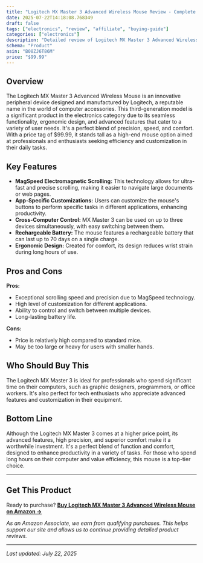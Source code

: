 ```yaml
---
title: "Logitech MX Master 3 Advanced Wireless Mouse Review - Complete Analysis & Buying Guide"
date: 2025-07-22T14:18:08.768349
draft: false
tags: ["electronics", "review", "affiliate", "buying-guide"]
categories: ["electronics"]
description: "Detailed review of Logitech MX Master 3 Advanced Wireless Mouse. Features, pros, cons, and buying recommendations."
schema: "Product"
asin: "B08ZJ6T86M"
price: "$99.99"
---
```


## Overview

The Logitech MX Master 3 Advanced Wireless Mouse is an innovative peripheral device designed and manufactured by Logitech, a reputable name in the world of computer accessories. This third-generation model is a significant product in the electronics category due to its seamless functionality, ergonomic design, and advanced features that cater to a variety of user needs. It's a perfect blend of precision, speed, and comfort. With a price tag of $99.99, it stands tall as a high-end mouse option aimed at professionals and enthusiasts seeking efficiency and customization in their daily tasks.

## Key Features

- **MagSpeed Electromagnetic Scrolling:** This technology allows for ultra-fast and precise scrolling, making it easier to navigate large documents or web pages.
- **App-Specific Customizations:** Users can customize the mouse's buttons to perform specific tasks in different applications, enhancing productivity.
- **Cross-Computer Control:** MX Master 3 can be used on up to three devices simultaneously, with easy switching between them.
- **Rechargeable Battery:** The mouse features a rechargeable battery that can last up to 70 days on a single charge.
- **Ergonomic Design:** Created for comfort, its design reduces wrist strain during long hours of use.

## Pros and Cons

**Pros:**
- Exceptional scrolling speed and precision due to MagSpeed technology.
- High level of customization for different applications.
- Ability to control and switch between multiple devices.
- Long-lasting battery life.

**Cons:** 
- Price is relatively high compared to standard mice.
- May be too large or heavy for users with smaller hands.

## Who Should Buy This

The Logitech MX Master 3 is ideal for professionals who spend significant time on their computers, such as graphic designers, programmers, or office workers. It's also perfect for tech enthusiasts who appreciate advanced features and customization in their equipment.

## Bottom Line

Although the Logitech MX Master 3 comes at a higher price point, its advanced features, high precision, and superior comfort make it a worthwhile investment. It's a perfect blend of function and comfort, designed to enhance productivity in a variety of tasks. For those who spend long hours on their computer and value efficiency, this mouse is a top-tier choice.

---

## Get This Product

Ready to purchase? **[Buy Logitech MX Master 3 Advanced Wireless Mouse on Amazon →](https://amzn.to/3GCUzpj)**

*As an Amazon Associate, we earn from qualifying purchases. This helps support our site and allows us to continue providing detailed product reviews.*

---

*Last updated: July 22, 2025*